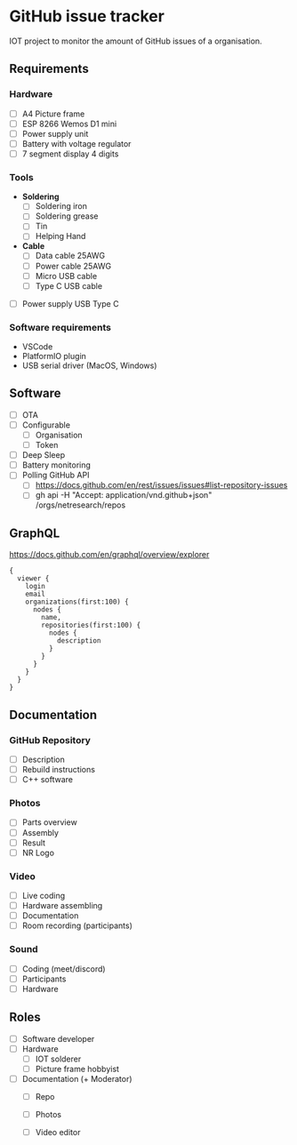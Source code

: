 # GitHub issue tracker

IOT project to monitor the amount of GitHub issues of a organisation.

## Requirements

### Hardware

- [ ] A4 Picture frame
- [ ] ESP 8266 Wemos D1 mini
- [ ] Power supply unit
- [ ] Battery with voltage regulator
- [ ] 7 segment display 4 digits

### Tools

- **Soldering**
  - [ ] Soldering iron
  - [ ] Soldering grease
  - [ ] Tin
  - [ ] Helping Hand
- **Cable**
  - [ ] Data cable 25AWG
  - [ ] Power cable 25AWG
  - [ ] Micro USB cable
  - [ ] Type C USB cable
- [ ] Power supply USB Type C
  
### Software requirements

- VSCode
- PlatformIO plugin
- USB serial driver (MacOS, Windows)

## Software

- [ ] OTA
- [ ] Configurable
  - [ ] Organisation
  - [ ] Token
- [ ] Deep Sleep
- [ ] Battery monitoring
- [ ] Polling GitHub API
  - [ ] https://docs.github.com/en/rest/issues/issues#list-repository-issues
  - [ ] gh api -H "Accept: application/vnd.github+json" /orgs/netresearch/repos

## GraphQL

https://docs.github.com/en/graphql/overview/explorer

```gql
{
  viewer {
    login
    email
    organizations(first:100) {
      nodes {
        name,
        repositories(first:100) {
          nodes {
            description
          }
        }
      }
    }
  }
}
```

## Documentation

### GitHub Repository

- [ ] Description
- [ ] Rebuild instructions
- [ ] C++ software

### Photos

- [ ] Parts overview
- [ ] Assembly
- [ ] Result
- [ ] NR Logo

### Video

- [ ] Live coding
- [ ] Hardware assembling
- [ ] Documentation
- [ ] Room recording (participants)

### Sound

- [ ] Coding (meet/discord)
- [ ] Participants
- [ ] Hardware

## Roles

- [ ] Software developer
- [ ] Hardware
  - [ ] IOT solderer
  - [ ] Picture frame hobbyist
- [ ] Documentation (+ Moderator)
  - [ ] Repo
  - [ ] Photos
  - [ ] Video editor


